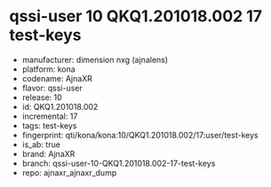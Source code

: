 # qssi-user 10 QKQ1.201018.002 17 test-keys
- manufacturer: dimension nxg (ajnalens)
- platform: kona
- codename: AjnaXR
- flavor: qssi-user
- release: 10
- id: QKQ1.201018.002
- incremental: 17
- tags: test-keys
- fingerprint: qti/kona/kona:10/QKQ1.201018.002/17:user/test-keys
- is_ab: true
- brand: AjnaXR
- branch: qssi-user-10-QKQ1.201018.002-17-test-keys
- repo: ajnaxr_ajnaxr_dump

